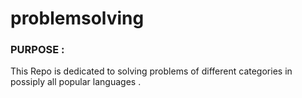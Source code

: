 # problemsolving

### PURPOSE :
This Repo is dedicated to solving problems of different categories in possiply all popular languages .
